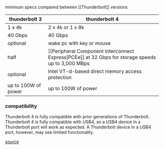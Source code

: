minimum specs compared between [[Thunderbolt]] versions

| thunderbolt 3          | thunderbolt 4                                                                                                  |
| ---------- | -------------------------------------------------------------------------------------------------- |
| 1 x 4k     | 2 x 4k or 1 x 8k                                                                                   |
| 40 Gbps    | 40 Gbps                                                                                            |
| optional | wake pc with key or mouse                                                                          |
| half     | [[Peripheral Component Interconnect Express\|PCEe]] at 32 Gbps for storage speeds up to 3,000 MBps |
| optional           | Intel VT-d-based direct memory access protection                                                   |
| up to 100W of power           | up to 100W of power                                                                                                   |
### compatibility
Thunderbolt 4 is fully compatible with prior generations of Thunderbolt.
Thunderbolt 4 is fully compatible with USB4, so a USB4 device in a Thunderbolt port will work as expected. A Thunderbolt device in a USB4 port, however, may see limited functionality.

[source](https://plugable.com/blogs/news/what-s-the-difference-between-thunderbolt-3-thunderbolt-4-and-usb4)
